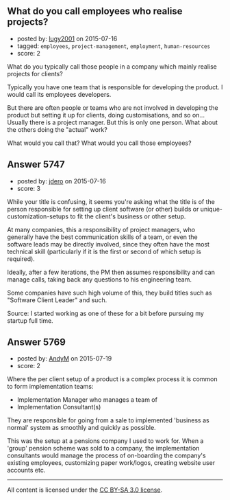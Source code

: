 ## What do you call employees who realise projects?

- posted by: [lugy2001](https://stackexchange.com/users/352883/lugy2001) on 2015-07-16
- tagged: `employees`, `project-management`, `employment`, `human-resources`
- score: 2

What do you typically call those people in a company which mainly realise projects for clients?

Typically you have one team that is responsible for developing the product. I would call its employees developers.

But there are often people or teams who are not involved in developing the product but setting it up for clients, doing customisations, and so on... Usually there is a project manager. But this is only one person. What about the others doing the "actual" work?

What would you call that? What would you call those employees?


## Answer 5747

- posted by: [jdero](https://stackexchange.com/users/1972448/jdero) on 2015-07-16
- score: 3

While your title is confusing, it seems you're asking what the title is of the person responsible for setting up client software (or other) builds or unique-customization-setups to fit the client's business or other setup.

At many companies, this a responsibility of project managers, who generally have the best communication skills of a team, or even the software leads may be directly involved, since they often have the most technical skill (particularly if it is the first or second of which setup is required).

Ideally, after a few iterations, the PM then assumes responsibility and can manage calls, taking back any questions to his engineering team.

Some companies have such high volume of this, they build titles such as "Software Client Leader" and such.

Source: I started working as one of these for a bit before pursuing my startup full time.


## Answer 5769

- posted by: [AndyM](https://stackexchange.com/users/6787/andym) on 2015-07-19
- score: 2

Where the per client setup of a product is a complex process it is common to form implementation teams:
 
- Implementation Manager who manages a team of
 - Implementation Consultant(s)

They are responsible for going from a sale to implemented 'business as normal' system as smoothly and quickly as possible.

This was the setup at a pensions company I used to work for. When a 'group' pension scheme was sold to a company, the implementation consultants would manage the process of on-boarding the company's existing employees, customizing paper work/logos, creating website user accounts etc.



---

All content is licensed under the [CC BY-SA 3.0 license](https://creativecommons.org/licenses/by-sa/3.0/).
